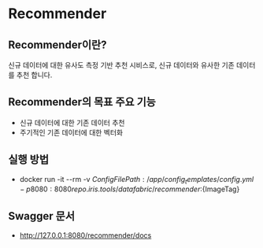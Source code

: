 # Recommender

## Recommender이란?
신규 데이터에 대한 유사도 측정 기반 추천 시비스로, 신규 데이터와 유사한 기존 데이터를 추천 합니다.

## Recommender의 목표 주요 기능
- 신규 데이터에 대한 기존 데이터 추천
- 주기적인 기존 데이터에 대한 벡터화

## 실행 방법
- docker run -it --rm -v ${ConfigFilePath}:/app/config_templates/config.yml -p 8080:8080 repo.iris.tools/datafabric/recommender:${ImageTag}

## Swagger 문서
- http://127.0.0.1:8080/recommender/docs